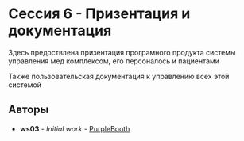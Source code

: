 # Сессия 6 - Призентация и документация

Здесь предоствлена призентация програмного продукта системы управления мед комплексом, его персоналось и пациентами

Также пользовательская документация к управлению всех этой системой

## Авторы

* **ws03** - *Initial work* - [PurpleBooth](http://itb.lrmk.ru:3000/ws03)

